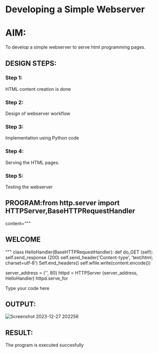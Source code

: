 # Developing a Simple Webserver

# AIM:

To develop a simple webserver to serve html programming pages.

## DESIGN STEPS:

### Step 1:

HTML content creation is done

### Step 2:

Design of webserver workflow

### Step 3:

Implementation using Python code

### Step 4:

Serving the HTML pages.

### Step 5:

Testing the webserver

## PROGRAM:from http.server import HTTPServer,BaseHTTPRequestHandler
content="""
## WELCOME
"""
class HelloHandler(BaseHTTPRequestHandler): def do_GET (self): self.send_response (200) self.send_header('Content-type', 'text/html; charset=utf-8') Self.end_headers() self.wfile.write(content.encode())

server_address = ('', 80) httpd = HTTPServer (server_address, HelloHandler) httpd.serve_for

Type your code here


## OUTPUT:
![Screenshot 2023-12-27 202256](https://github.com/jokerjana/webserver/assets/147173630/3c5010b5-07ac-41d2-beb7-760b6687b451)


## RESULT:
The program is executed succesfully
